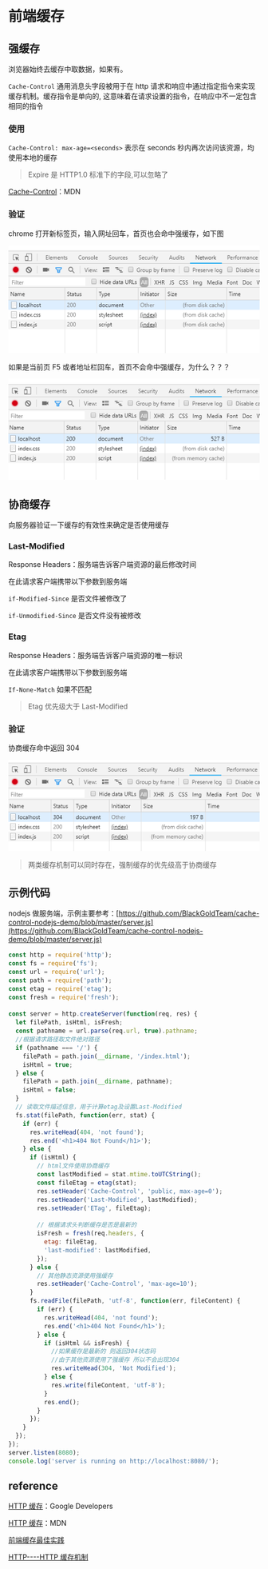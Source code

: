 # 前端缓存

## 强缓存

浏览器始终去缓存中取数据，如果有。

`Cache-Control` 通用消息头字段被用于在 http 请求和响应中通过指定指令来实现缓存机制。缓存指令是单向的, 这意味着在请求设置的指令，在响应中不一定包含相同的指令

### 使用

`Cache-Control: max-age=<seconds>` 表示在 seconds 秒内再次访问该资源，均使用本地的缓存

> Expire 是 HTTP1.0 标准下的字段,可以忽略了

[Cache-Control](https://developer.mozilla.org/zh-CN/docs/Web/HTTP/Headers/Cache-Control)：MDN

### 验证

chrome 打开新标签页，输入网址回车，首页也会命中强缓存，如下图

![image](./images/Snipaste_2018-12-18_15-32-46201812181533538076.png)

如果是当前页 F5 或者地址栏回车，首页不会命中强缓存，为什么？？？

![image](./images/Snipaste_2018-12-18_15-37-16201812181537266194.png)

## 协商缓存

向服务器验证一下缓存的有效性来确定是否使用缓存

### Last-Modified

Response Headers：服务端告诉客户端资源的最后修改时间

在此请求客户端携带以下参数到服务端

`if-Modified-Since` 是否文件被修改了

`if-Unmodified-Since` 是否文件没有被修改

### Etag

Response Headers：服务端告诉客户端资源的唯一标识

在此请求客户端携带以下参数到服务端

`If-None-Match` 如果不匹配

> Etag 优先级大于 Last-Modified

### 验证

协商缓存命中返回 304

![image](./images/Snipaste_2018-12-18_15-54-48201812181555056264.png)

> 两类缓存机制可以同时存在，强制缓存的优先级高于协商缓存

## 示例代码

nodejs 做服务端，示例主要参考：[https://github.com/BlackGoldTeam/cache-control-nodejs-demo/blob/master/server.js](https://github.com/BlackGoldTeam/cache-control-nodejs-demo/blob/master/server.js)

```js
const http = require('http');
const fs = require('fs');
const url = require('url');
const path = require('path');
const etag = require('etag');
const fresh = require('fresh');

const server = http.createServer(function(req, res) {
  let filePath, isHtml, isFresh;
  const pathname = url.parse(req.url, true).pathname;
  //根据请求路径取文件绝对路径
  if (pathname === '/') {
    filePath = path.join(__dirname, '/index.html');
    isHtml = true;
  } else {
    filePath = path.join(__dirname, pathname);
    isHtml = false;
  }
  // 读取文件描述信息，用于计算etag及设置Last-Modified
  fs.stat(filePath, function(err, stat) {
    if (err) {
      res.writeHead(404, 'not found');
      res.end('<h1>404 Not Found</h1>');
    } else {
      if (isHtml) {
        // html文件使用协商缓存
        const lastModified = stat.mtime.toUTCString();
        const fileEtag = etag(stat);
        res.setHeader('Cache-Control', 'public, max-age=0');
        res.setHeader('Last-Modified', lastModified);
        res.setHeader('ETag', fileEtag);

        // 根据请求头判断缓存是否是最新的
        isFresh = fresh(req.headers, {
          etag: fileEtag,
          'last-modified': lastModified,
        });
      } else {
        // 其他静态资源使用强缓存
        res.setHeader('Cache-Control', 'max-age=10');
      }
      fs.readFile(filePath, 'utf-8', function(err, fileContent) {
        if (err) {
          res.writeHead(404, 'not found');
          res.end('<h1>404 Not Found</h1>');
        } else {
          if (isHtml && isFresh) {
            //如果缓存是最新的 则返回304状态码
            //由于其他资源使用了强缓存 所以不会出现304
            res.writeHead(304, 'Not Modified');
          } else {
            res.write(fileContent, 'utf-8');
          }
          res.end();
        }
      });
    }
  });
});
server.listen(8080);
console.log('server is running on http://localhost:8080/');
```

## reference

[HTTP 缓存](https://developers.google.com/web/fundamentals/performance/optimizing-content-efficiency/http-caching?hl=zh-cn)：Google Developers

[HTTP 缓存](https://developer.mozilla.org/zh-CN/docs/Web/HTTP/Caching_FAQ)：MDN

[前端缓存最佳实践](https://juejin.im/post/5c136bd16fb9a049d37efc47)

[HTTP----HTTP 缓存机制](https://juejin.im/post/5a1d4e546fb9a0450f21af23)
